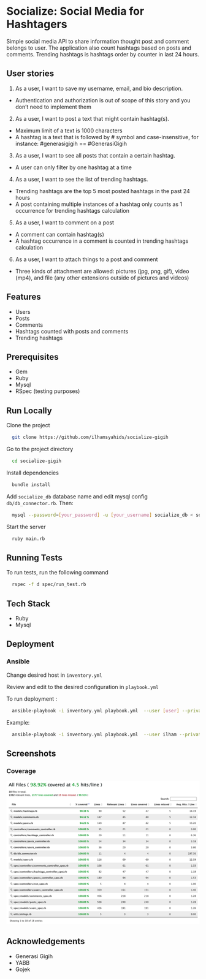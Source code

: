
# Socialize: Social Media for Hashtagers

Simple social media API to share information thought post and comment belongs to user. The application also count hashtags based on posts and comments. Trending hashtags is hashtags order by counter in last 24 hours.

## User stories

1. As a user, I want to save my username, email, and bio description.
- Authentication and authorization is out of scope of this story and you don’t need to implement them

2. As a user, I want to post a text that might contain hashtag(s).
- Maximum limit of a text is 1000 characters
- A hashtag is a text that is followed by # symbol and case-insensitive, for instance: #generasigigih == #GenerasiGigih

3. As a user, I want to see all posts that contain a certain hashtag.
- A user can only filter by one hashtag at a time

4. As a user, I want to see the list of trending hashtags.
- Trending hashtags are the top 5 most posted hashtags in the past 24 hours
- A post containing multiple instances of a hashtag only counts as 1 occurrence for trending hashtags calculation

5. As a user, I want to comment on a post
- A comment can contain hashtag(s)
- A hashtag occurrence in a comment is counted in trending hashtags calculation

6. As a user, I want to attach things to a post and comment
- Three kinds of attachment are allowed: pictures (jpg, png, gif), video (mp4), and file (any other extensions outside of pictures and videos)

## Features

- Users
- Posts
- Comments
- Hashtags counted with posts and comments
- Trending hashtags

  
## Prerequisites

- Gem
- Ruby
- Mysql
- RSpec (testing purposes)

## Run Locally

Clone the project

```bash
  git clone https://github.com/ilhamsyahids/socialize-gigih
```

Go to the project directory

```bash
  cd socialize-gigih
```

Install dependencies

```bash
  bundle install
```

Add `socialize_db` database name and edit mysql config `db/db_connector.rb`. Then:

```bash
  mysql --password=[your_password] -u [your_username] socialize_db < socialize_db.sql
```

Start the server

```bash
  ruby main.rb
```

## Running Tests

To run tests, run the following command

```bash
  rspec -f d spec/run_test.rb
```

  
## Tech Stack

- Ruby
- Mysql


## Deployment

### Ansible

Change desired host in `inventory.yml`

Review and edit to the desired configuration in `playbook.yml`

To run deployment :

```bash
  ansible-playbook -i inventory.yml playbook.yml  --user [user] --private-key [your_private_key]
```

Example:

```bash
  ansible-playbook -i inventory.yml playbook.yml  --user ilham --private-key ~/.ssh/id_edxxxx
```


## Screenshots

### Coverage

![Coverage](./screenshots/coverage.png)

  
## Acknowledgements

 - Generasi Gigih
 - YABB
 - Gojek
